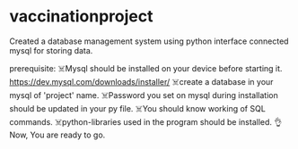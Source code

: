 # vaccinationproject
Created a database management system using python interface connected mysql for storing data.


prerequisite:
☠️Mysql should be installed on your device before starting it. https://dev.mysql.com/downloads/installer/
☠️create a database in your mysql of 'project' name.
☠️Password you set on mysql during installation should be updated in your py file.
☠️You should know working of SQL commands.
☠️python-libraries used in the program should be installed.
👌Now, You are ready to go.
